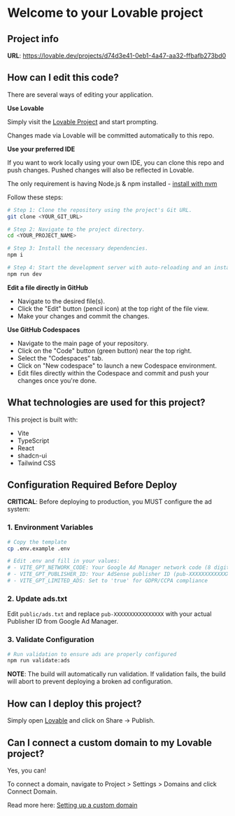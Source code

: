 # Welcome to your Lovable project

## Project info

**URL**: https://lovable.dev/projects/d74d3e41-0eb1-4a47-aa32-ffbafb273bd0

## How can I edit this code?

There are several ways of editing your application.

**Use Lovable**

Simply visit the [Lovable Project](https://lovable.dev/projects/d74d3e41-0eb1-4a47-aa32-ffbafb273bd0) and start prompting.

Changes made via Lovable will be committed automatically to this repo.

**Use your preferred IDE**

If you want to work locally using your own IDE, you can clone this repo and push changes. Pushed changes will also be reflected in Lovable.

The only requirement is having Node.js & npm installed - [install with nvm](https://github.com/nvm-sh/nvm#installing-and-updating)

Follow these steps:

```sh
# Step 1: Clone the repository using the project's Git URL.
git clone <YOUR_GIT_URL>

# Step 2: Navigate to the project directory.
cd <YOUR_PROJECT_NAME>

# Step 3: Install the necessary dependencies.
npm i

# Step 4: Start the development server with auto-reloading and an instant preview.
npm run dev
```

**Edit a file directly in GitHub**

- Navigate to the desired file(s).
- Click the "Edit" button (pencil icon) at the top right of the file view.
- Make your changes and commit the changes.

**Use GitHub Codespaces**

- Navigate to the main page of your repository.
- Click on the "Code" button (green button) near the top right.
- Select the "Codespaces" tab.
- Click on "New codespace" to launch a new Codespace environment.
- Edit files directly within the Codespace and commit and push your changes once you're done.

## What technologies are used for this project?

This project is built with:

- Vite
- TypeScript
- React
- shadcn-ui
- Tailwind CSS

## Configuration Required Before Deploy

**CRITICAL**: Before deploying to production, you MUST configure the ad system:

### 1. Environment Variables
```sh
# Copy the template
cp .env.example .env

# Edit .env and fill in your values:
# - VITE_GPT_NETWORK_CODE: Your Google Ad Manager network code (8 digits)
# - VITE_GPT_PUBLISHER_ID: Your AdSense publisher ID (pub-XXXXXXXXXXXXXXXX)
# - VITE_GPT_LIMITED_ADS: Set to 'true' for GDPR/CCPA compliance
```

### 2. Update ads.txt
Edit `public/ads.txt` and replace `pub-XXXXXXXXXXXXXXXX` with your actual Publisher ID from Google Ad Manager.

### 3. Validate Configuration
```sh
# Run validation to ensure ads are properly configured
npm run validate:ads
```

**NOTE**: The build will automatically run validation. If validation fails, the build will abort to prevent deploying a broken ad configuration.

## How can I deploy this project?

Simply open [Lovable](https://lovable.dev/projects/d74d3e41-0eb1-4a47-aa32-ffbafb273bd0) and click on Share -> Publish.

## Can I connect a custom domain to my Lovable project?

Yes, you can!

To connect a domain, navigate to Project > Settings > Domains and click Connect Domain.

Read more here: [Setting up a custom domain](https://docs.lovable.dev/features/custom-domain#custom-domain)
